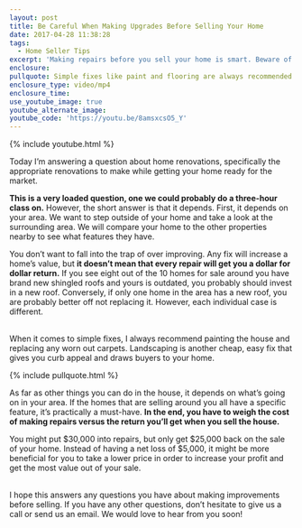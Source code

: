 ```yaml
---
layout: post
title: Be Careful When Making Upgrades Before Selling Your Home
date: 2017-04-28 11:38:28
tags:
  - Home Seller Tips
excerpt: 'Making repairs before you sell your home is smart. Beware of over improving, however.'
enclosure:
pullquote: Simple fixes like paint and flooring are always recommended.
enclosure_type: video/mp4
enclosure_time:
use_youtube_image: true
youtube_alternate_image:
youtube_code: 'https://youtu.be/8amsxcsO5_Y'
---
```



{% include youtube.html %}

Today I’m answering a question about home renovations, specifically the appropriate renovations to make while getting your home ready for the market.

**This is a very loaded question, one we could probably do a three-hour class on.** However, the short answer is that it depends. First, it depends on your area. We want to step outside of your home and take a look at the surrounding area. We will compare your home to the other properties nearby to see what features they have.

You don’t want to fall into the trap of over improving. Any fix will increase a home’s value, but **it doesn’t mean that every repair will get you a dollar for dollar return.** If you see eight out of the 10 homes for sale around you have brand new shingled roofs and yours is outdated, you probably should invest in a new roof. Conversely, if only one home in the area has a new roof, you are probably better off not replacing it. However, each individual case is different.

<br>When it comes to simple fixes, I always recommend painting the house and replacing any worn out carpets. Landscaping is another cheap, easy fix that gives you curb appeal and draws buyers to your home.

{% include pullquote.html %}

As far as other things you can do in the house, it depends on what’s going on in your area. If the homes that are selling around you all have a specific feature, it’s practically a must-have. **In the end, you have to weigh the cost of making repairs versus the return you’ll get when you sell the house.**

You might put $30,000 into repairs, but only get $25,000 back on the sale of your home. Instead of having a net loss of $5,000, it might be more beneficial for you to take a lower price in order to increase your profit and get the most value out of your sale.

<br>I hope this answers any questions you have about making improvements before selling. If you have any other questions, don’t hesitate to give us a call or send us an email. We would love to hear from you soon!